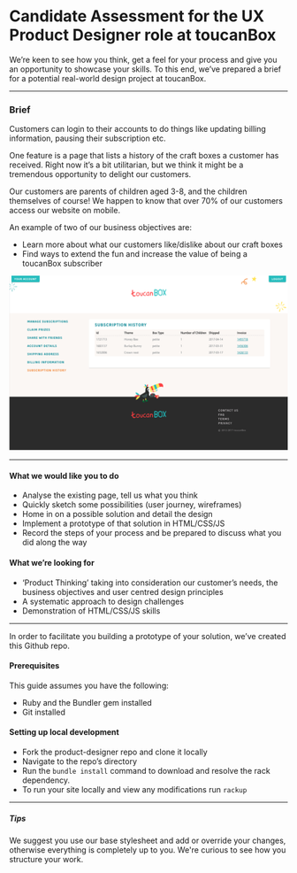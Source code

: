 # Candidate Assessment for the UX Product Designer role at toucanBox

We’re keen to see how you think, get a feel for your process and give you an opportunity to showcase your skills. To this end, we’ve prepared a brief for a potential real-world design project at toucanBox.

---

### Brief

Customers can login to their accounts to do things like updating billing information, pausing their subscription etc. 

One feature is a page that lists a history of the craft boxes a customer has received. Right now it’s a bit utilitarian, but we think it might be a tremendous opportunity to delight our customers. 

Our customers are parents of children aged 3-8, and the children themselves of course! We happen to know that over 70% of our customers access our website on mobile.

An example of two of our business objectives are:
- Learn more about what our customers like/dislike about our craft boxes
- Find ways to extend the fun and increase the value of being a toucanBox subscriber


![Desktop Screenshot](/desktop.png?raw=true "Desktop Screenshot")


---

#### What we would like you to do
- Analyse the existing page, tell us what you think
- Quickly sketch some possibilities (user journey, wireframes)
- Home in on a possible solution and detail the design
- Implement a prototype of that solution in HTML/CSS/JS
- Record the steps of your process and be prepared to discuss what you did along the way

#### What we’re looking for
- ‘Product Thinking’ taking into consideration our customer’s needs, the business objectives and user centred design principles
- A systematic approach to design challenges
- Demonstration of HTML/CSS/JS skills

---

In order to facilitate you building a prototype of your solution, we’ve created this Github repo.


#### Prerequisites
This guide assumes you have the following:
- Ruby and the Bundler gem installed
- Git installed


#### Setting up local development
- Fork the product-designer repo and clone it locally
- Navigate to the repo’s directory
- Run the `bundle install` command to download and resolve the rack dependency.
- To run your site locally and view any modifications run `rackup` 

---


##### Tips
We suggest you use our base stylesheet and add or override your changes, otherwise everything is completely up to you. We're curious to see how you structure your work.


